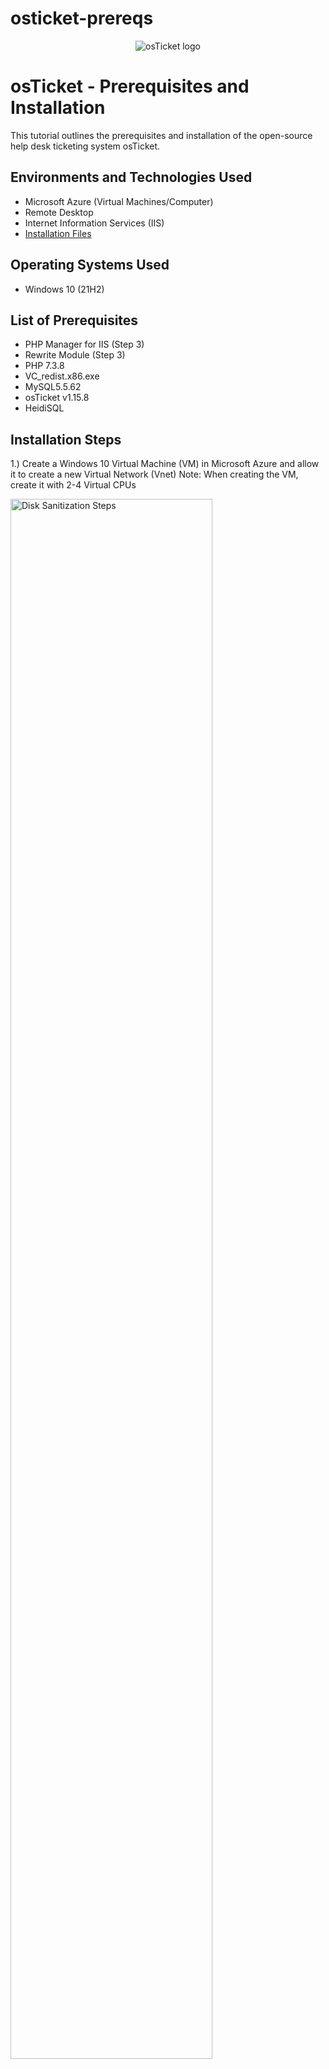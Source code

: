 # osticket-prereqs

<p align="center">
<img src="https://i.imgur.com/Clzj7Xs.png" alt="osTicket logo"/>
</p>

<h1>osTicket - Prerequisites and Installation</h1>
This tutorial outlines the prerequisites and installation of the open-source help desk ticketing system osTicket.<br />


<h2>Environments and Technologies Used</h2>

- Microsoft Azure (Virtual Machines/Computer)
- Remote Desktop
- Internet Information Services (IIS)
- [Installation Files](https://drive.google.com/drive/folders/1APMfNyfNzcxZC6EzdaNfdZsUwxWYChf6?usp=sharing)

<h2>Operating Systems Used </h2>

- Windows 10</b> (21H2)

<h2>List of Prerequisites</h2>

- PHP Manager for IIS (Step 3)
- Rewrite Module (Step 3)
- PHP 7.3.8
- VC_redist.x86.exe
- MySQL5.5.62
- osTicket v1.15.8
- HeidiSQL

<h2>Installation Steps</h2>

</p>
<p>

1.) Create a Windows 10 Virtual Machine (VM) in Microsoft Azure and allow it to create a new Virtual Network (Vnet)
  Note: When creating the VM, create it with 2-4 Virtual CPUs

<img src="https://i.imgur.com/uD8cbnO.png" height="80%" width="80%" alt="Disk Sanitization Steps"/>

2.) Remote desktop into the Windows 10 VM, install and Enable Internet Information Services in Windows with CGI, Common HTTP Features, and Internet Information Services Management Console.

</p>
<img src="https://i.imgur.com/GTDgsIu.png" height="80%" width="80%" alt="Disk Sanitization Steps"/>
<img src="https://i.imgur.com/dfbEaUv.png" height="80%" width="80%" alt="Disk Sanitization Steps"/>
<br />

3.) Download and install the PHP Manager for IIS, then the Rewrite Module from the [Installation Files](https://drive.google.com/drive/folders/1APMfNyfNzcxZC6EzdaNfdZsUwxWYChf6?usp=sharing)
<p>
<img src="https://i.imgur.com/ikxYfHK.png" height="80%" width="80%" alt="Disk Sanitization Steps"/>
</p>
<p>

4.) Create the directory C:\PHP

<img src="https://i.imgur.com/4cwLSDY.png" height="80%" width="80%" alt="Disk Sanitization Steps"/>

  Download zip file PHP 7.3.8 from the [installation files](https://drive.google.com/drive/folders/1APMfNyfNzcxZC6EzdaNfdZsUwxWYChf6?usp=sharing) and unzip its contents into C:\PHP

<img src="https://i.imgur.com/9EvP9iQ.png" height="80%" width="80%" alt="Disk Sanitization Steps"/>
  <p></p>
  
5.) Download and install VC_redist.x86.exe, then MySQL5.5.62 from the installation

<img src="https://i.imgur.com/TloRt6J.png" height="80%" width="80%" alt="Disk Sanitization Steps"/>

  NOTE: When installing and setting up MySQL, proceed with the Typical Setup.

</p>
<img src="https://i.imgur.com/OpL6pFe.png" height="80%" width="80%" alt="Disk Sanitization Steps"/>
<br />
<p>
<img src="https://i.imgur.com/NiXrrtK.png" height="80%" width="80%" alt="Disk Sanitization Steps"/>
</p>
<img src="https://i.imgur.com/ooZrvzL.png" height="80%" width="80%" alt="Disk Sanitization Steps"/>
<p>

6.) Open Internet Information Services (IIS) as an administrator and register PHP from within it. After doing so, reload IIS.

<img src="https://i.imgur.com/1NK9o8U.png" height="80%" width="80%" alt="Disk Sanitization Steps"/>

Install osTicket v1.15.8 from the [installation files](https://drive.google.com/drive/folders/1APMfNyfNzcxZC6EzdaNfdZsUwxWYChf6?usp=sharing).
    Extract and copy the "upload" folder to c:\inetpub\wwwroot
    <p>
<img src="https://i.imgur.com/cTzVEPx.png" height="80%" width="80%" alt="Disk Sanitization Steps"/>

    Within c:\inetpub\wwwroot, rename "upload" to "osTicket"
<img src="https://i.imgur.com/r0KXy0l.png" height="80%" width="80%" alt="Disk Sanitization Steps"/>
    
Reload IIS

7.) Go to sites -> Default -> osTicket, and "Browse *:80"

<img src="https://i.imgur.com/oyCksFp.png" height="80%" width="80%" alt="Disk Sanitization Steps"/>

    When arriving, some extensions are not enabled. We will enable these extensions

<img src="https://i.imgur.com/pdBWaVp.png" height="80%" width="80%" alt="Disk Sanitization Steps"/>
    
  Go to the PHP Manager and enable the following extensions
      php_imap.dll
      php_intl.dll
      php_opcache.dll
  Refresh the osTicket site and all changes should go into effect.
  
<img src="https://i.imgur.com/u5TfEYG.png" height="80%" width="80%" alt="Disk Sanitization Steps"/>

<p></p>
  
8.) Rename: ost-config.php
    From:
      C:\inetpub\wwwroot\osTicket\include\ost-sampleconfig.php
    To:
      C:\inetpub\wwwroot\osTicket\include\ost-config.php

<img src="https://i.imgur.com/BZtWNHW.png" height="80%" width="80%" alt="Disk Sanitization Steps"/>

    Assign Permissions: ost-config.php
        Disable inheritance: -> Remove All
        New Permissions: -> Everyone -> All

<img src="https://i.imgur.com/N2Rvywd.png" height="80%" width="80%" alt="Disk Sanitization Steps"/>
<p></p>
<img src="https://i.imgur.com/cL2ISIN.png" height="80%" width="80%" alt="Disk Sanitization Steps"/>

<img src="https://i.imgur.com/rb2dFJ3.png" height="80%" width="80%" alt="Disk Sanitization Steps"/>

9.) From the [installation files](https://drive.google.com/drive/folders/1APMfNyfNzcxZC6EzdaNfdZsUwxWYChf6?usp=sharing) download and install HeidiSQL.

<img src="https://i.imgur.com/EDPxclI.png" height="80%" width="80%" alt="Disk Sanitization Steps"/>

    Create a new session (root/Password1) and connect to it
    Create a database called "osTicket"

<img src="https://i.imgur.com/X7QPDmE.png" height="80%" width="80%" alt="Disk Sanitization Steps"/>
<p></p>

10.) Continue setting up osTicket in the browser
    Name: Helpdesk
    Default Email
    MySQL Database: osTicket
    MySQL Username: root
    MySQL Password: Password1
  "Install Now"

<img src="https://i.imgur.com/cD3yIOj.png" height="80%" width="80%" alt="Disk Sanitization Steps"/>

  osTicket should now be installed with no errors.
</p>

Notes:
 - Browse to your help desk login page:
   http://localhost/osTicket/scp/login.php  
 - End Users osTicket URL:
   http://localhost/osTicket/ 
<br />
